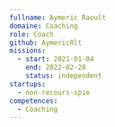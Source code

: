 ```yaml
---
fullname: Aymeric Raoult
domaine: Coaching
role: Coach
github: AymericRlt
missions:
  - start: 2021-01-04
    end: 2022-02-28
    status: independent
startups:
  - non-recours-spie
competences:
  - Coaching
---
```

